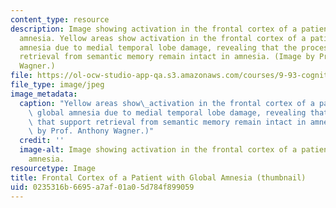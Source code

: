 ```yaml
---
content_type: resource
description: Image showing activation in the frontal cortex of a patient with global
  amnesia. Yellow areas show activation in the frontal cortex of a patient with global
  amnesia due to medial temporal lobe damage, revealing that the processes that support
  retrieval from semantic memory remain intact in amnesia. (Image by Prof. Anthony
  Wagner.)
file: https://ol-ocw-studio-app-qa.s3.amazonaws.com/courses/9-93-cognitive-neuroscience-of-remembering-creating-and-controlling-memory-january-iap-2002/0235316b6695a7af01a05d784f899059_9-93iap02-th.jpg
file_type: image/jpeg
image_metadata:
  caption: "Yellow areas show\_activation in the frontal cortex of a patient with\
    \ global amnesia due to medial temporal lobe damage, revealing that the processes\
    \ that support retrieval from semantic memory remain intact in amnesia. (Image\
    \ by Prof. Anthony Wagner.)"
  credit: ''
  image-alt: Image showing activation in the frontal cortex of a patient with global
    amnesia.
resourcetype: Image
title: Frontal Cortex of a Patient with Global Amnesia (thumbnail)
uid: 0235316b-6695-a7af-01a0-5d784f899059
---
```

